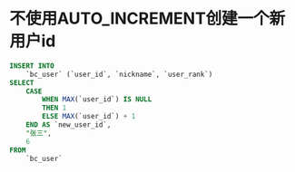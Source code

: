 # 不使用AUTO_INCREMENT创建一个新用户id

```sql
INSERT INTO
    `bc_user` (`user_id`, `nickname`, `user_rank`)
SELECT
    CASE
        WHEN MAX(`user_id`) IS NULL
        THEN 1
        ELSE MAX(`user_id`) + 1
    END AS `new_user_id`,
    "张三",
    6
FROM
    `bc_user`
```